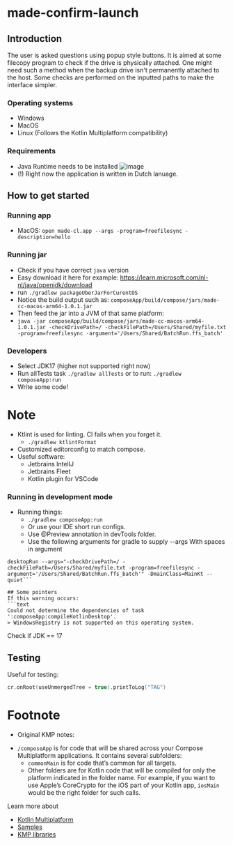 # made-confirm-launch

## Introduction
The user is asked questions using popup style buttons. It is aimed at some filecopy program to check if the drive is physically attached. One might need such a method when the backup drive isn't permanently attached to the host. Some checks are performed on the inputted paths to make the interface simpler.
### Operating systems
- Windows
- MacOS
- Linux
(Follows the Kotlin Multiplatform compatibility)
### Requirements
- Java Runtime needs to be installed
![image](https://github.com/user-attachments/assets/320d487c-edd8-437b-8a65-10aff71b8885)
- (!) Right now the application is written in Dutch lanuage.

## How to get started
### Running app
- MacOS: `open made-cl.app --args -program=freefilesync -description=hello`
### Running jar
- Check if you have correct `java` version
- Easy download it here for example: https://learn.microsoft.com/nl-nl/java/openjdk/download
- run `./gradlew packageUberJarForCurentOS`
- Notice the build output such as: `composeApp/build/compose/jars/made-cc-macos-arm64-1.0.1.jar`
- Then feed the jar into a JVM of that same platform:
- `java -jar composeApp/build/compose/jars/made-cc-macos-arm64-1.0.1.jar -checkDrivePath=/ -checkFilePath=/Users/Shared/myfile.txt -program=freefilesync -argument='/Users/Shared/BatchRun.ffs_batch'`

### Developers
- Select JDK17 (higher not supported right now)
- Run allTests task `./gradlew allTests` or to run: `./gradlew composeApp:run`
- Write some code!
# Note
- Ktlint is used for linting. CI fails when you forget it.
  - `./gradlew ktlintFormat`
- Customized editorconfig to match compose.
- Useful software:
  - Jetbrains IntelIJ
  - Jetbrains Fleet
  - Kotlin plugin for VSCode

### Running in development mode
- Running things:
  - `./gradlew composeApp:run`
  - Or use your IDE short run configs.
  - Use @Preview annotation in devTools folder.
  - Use the following arguments for gradle to supply --args
With spaces in argument
```text
desktopRun --args="-checkDrivePath=/ -checkFilePath=/Users/Shared/myfile.txt -program=freefilesync -argument='/Users/Shared/BatchRun.ffs_batch'" -DmainClass=MainKt --quiet```

## Some pointers
If this warning occurs:
```text
Could not determine the dependencies of task ':composeApp:compileKotlinDesktop'.
> WindowsRegistry is not supported on this operating system.
```
Check if JDK == 17

## Testing
Useful for testing:
```kotlin
cr.onRoot(useUnmergedTree = true).printToLog("TAG")
```

# Footnote
- Original KMP notes:
* `/composeApp` is for code that will be shared across your Compose Multiplatform applications.
  It contains several subfolders:
  - `commonMain` is for code that’s common for all targets.
  - Other folders are for Kotlin code that will be compiled for only the platform indicated in the folder name.
    For example, if you want to use Apple’s CoreCrypto for the iOS part of your Kotlin app,
    `iosMain` would be the right folder for such calls.

Learn more about
- [Kotlin Multiplatform](https://www.jetbrains.com/help/kotlin-multiplatform-dev/get-started.html)
- [Samples](https://www.jetbrains.com/help/kotlin-multiplatform-dev/multiplatform-samples.html)
- [KMP libraries](https://github.com/terrakok/kmp-awesome)

